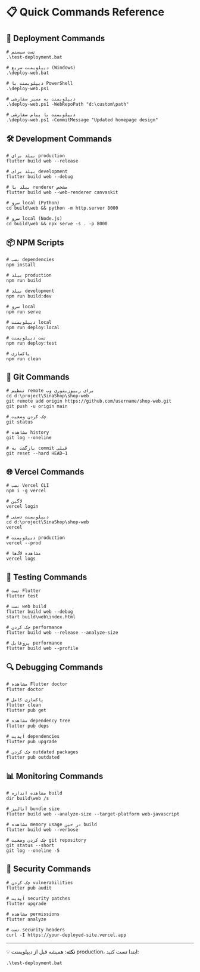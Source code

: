 # 📋 Quick Commands Reference

## 🚀 Deployment Commands

```batch
# تست سیستم
.\test-deployment.bat

# دیپلویمنت سریع (Windows)
.\deploy-web.bat

# دیپلویمنت با PowerShell
.\deploy-web.ps1

# دیپلویمنت به مسیر سفارشی
.\deploy-web.ps1 -WebRepoPath "d:\custom\path"

# دیپلویمنت با پیام سفارشی
.\deploy-web.ps1 -CommitMessage "Updated homepage design"
```

## 🛠️ Development Commands

```batch
# بیلد برای production
flutter build web --release

# بیلد برای development
flutter build web --debug

# بیلد با renderer مشخص
flutter build web --web-renderer canvaskit

# سرو local (Python)
cd build\web && python -m http.server 8000

# سرو local (Node.js)
cd build\web && npx serve -s . -p 8000
```

## 📦 NPM Scripts

```batch
# نصب dependencies
npm install

# بیلد production
npm run build

# بیلد development  
npm run build:dev

# سرو local
npm run serve

# دیپلویمنت local
npm run deploy:local

# تست دیپلویمنت
npm run deploy:test

# پاکسازی
npm run clean
```

## 🔧 Git Commands

```batch
# تنظیم remote برای ریپوزیتوری وب
cd d:\project\SinaShop\shop-web
git remote add origin https://github.com/username/shop-web.git
git push -u origin main

# چک کردن وضعیت
git status

# مشاهده history
git log --oneline

# بازگشت به commit قبلی
git reset --hard HEAD~1
```

## 🌐 Vercel Commands

```batch
# نصب Vercel CLI
npm i -g vercel

# لاگین
vercel login

# دیپلویمنت دستی
cd d:\project\SinaShop\shop-web
vercel

# دیپلویمنت production
vercel --prod

# مشاهده لاگ‌ها
vercel logs
```

## 🧪 Testing Commands

```batch
# تست Flutter
flutter test

# تست web build
flutter build web --debug
start build\web\index.html

# چک کردن performance
flutter build web --release --analyze-size

# پروفایل performance
flutter build web --profile
```

## 🔍 Debugging Commands

```batch
# مشاهده Flutter doctor
flutter doctor

# پاکسازی کامل
flutter clean
flutter pub get

# مشاهده dependency tree
flutter pub deps

# آپدیت dependencies
flutter pub upgrade

# چک کردن outdated packages
flutter pub outdated
```

## 📊 Monitoring Commands

```batch
# مشاهده اندازه build
dir build\web /s

# آنالیز bundle size
flutter build web --analyze-size --target-platform web-javascript

# مشاهده memory usage در حین build
flutter build web --verbose

# چک کردن وضعیت git repository
git status --short
git log --oneline -5
```

## 🔐 Security Commands

```batch
# چک کردن vulnerabilities
flutter pub audit

# آپدیت security patches
flutter upgrade

# مشاهده permissions
flutter analyze

# تست security headers
curl -I https://your-deployed-site.vercel.app
```

---

💡 **نکته**: همیشه قبل از دیپلویمنت production، ابتدا تست کنید:
```batch
.\test-deployment.bat
```
